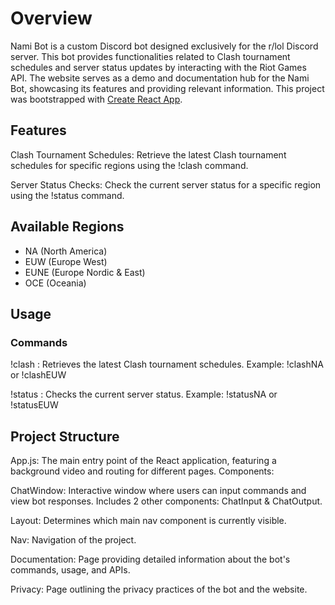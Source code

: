 # Overview

Nami Bot is a custom Discord bot designed exclusively for the r/lol Discord server. This bot provides functionalities related to Clash tournament schedules and server status updates by interacting with the Riot Games API. The website serves as a demo and documentation hub for the Nami Bot, showcasing its features and providing relevant information. This project was bootstrapped with [Create React App](https://github.com/facebook/create-react-app).

## Features

Clash Tournament Schedules: Retrieve the latest Clash tournament schedules for specific regions using the !clash <region> command.

Server Status Checks: Check the current server status for a specific region using the !status <region> command.

## Available Regions

- NA (North America)
- EUW (Europe West)
- EUNE (Europe Nordic & East)
- OCE (Oceania)

## Usage
### Commands

!clash <region>: Retrieves the latest Clash tournament schedules.
    Example: !clashNA or !clashEUW

!status <region>: Checks the current server status.
    Example: !statusNA or !statusEUW

## Project Structure

App.js: The main entry point of the React application, featuring a background video and routing for different pages.
Components:

  ChatWindow: Interactive window where users can input commands and view bot responses. Includes 2 other components: ChatInput & ChatOutput.

  Layout: Determines which main nav component is currently visible.

  Nav: Navigation of the project.

  Documentation: Page providing detailed information about the bot's commands, usage, and APIs.

  Privacy: Page outlining the privacy practices of the bot and the website.
